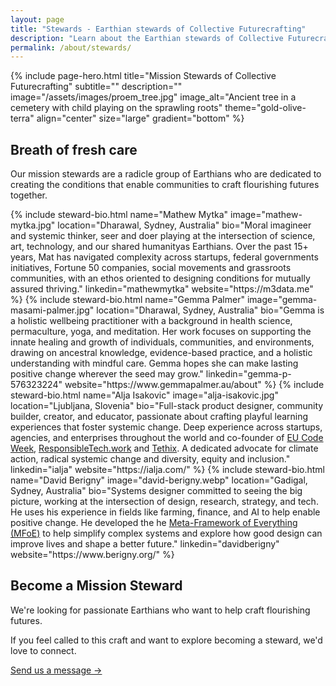 ```yaml
---
layout: page
title: "Stewards - Earthian stewards of Collective Futurecrafting"
description: "Learn about the Earthian stewards of Collective Futurecrafting"
permalink: /about/stewards/
---
```


{% include page-hero.html 
  title="Mission Stewards of Collective Futurecrafting"
  subtitle=""
  description=""
  image="/assets/images/proem_tree.jpg"
  image_alt="Ancient tree in a cemetery with child playing on the sprawling roots"
  theme="gold-olive-terra"
  align="center"
  size="large"
  gradient="bottom"
%}

<div class="container">
  <div class="section-heading">
    <h2>Breath of fresh care</h2>
    <p>Our mission stewards are a radicle group of Earthians who are dedicated to creating the conditions that enable communities to craft flourishing futures together.</p>
  </div>
  <div class="steward-grid">
    {% include steward-bio.html 
        name="Mathew Mytka"
        image="mathew-mytka.jpg"
        location="Dharawal, Sydney, Australia"
        bio="Moral imagineer and systemic thinker, seer and doer playing at the intersection of science, art, technology, and our shared humanityas Earthians. Over the past 15+ years, Mat has navigated complexity across startups, federal governments initiatives, Fortune 50 companies, social movements and grassroots communities, with an ethos oriented to designing conditions for mutually assured thriving."
        linkedin="mathewmytka"
        website="https://m3data.me"
    %}
    {% include steward-bio.html 
        name="Gemma Palmer"
        image="gemma-masami-palmer.jpg"
        location="Dharawal, Sydney, Australia"
        bio="Gemma is a holistic wellbeing practitioner with a background in health science, permaculture, yoga, and meditation. Her work focuses on supporting the innate healing and growth of individuals, communities, and environments, drawing on ancestral knowledge, evidence-based practice, and a holistic understanding with mindful care. Gemma hopes she can make lasting positive change wherever the seed may grow."
        linkedin="gemma-p-576323224"
        website="https://www.gemmapalmer.au/about"
    %}
    {% include steward-bio.html 
        name="Alja Isakovic"
        image="alja-isakovic.jpg"
        location="Ljubljana, Slovenia"
        bio="Full-stack product designer, community builder, creator, and educator, passionate about crafting playful learning experiences that foster systemic change. Deep experience across startups, agencies, and enterprises throughout the world and co-founder of <a href='https://codeweek.eu/' target='_blank'>EU Code Week</a>, <a href='https://responsibletech.work/' target='_blank'>ResponsibleTech.work</a> and <a href='https://tethix.co' target='_blank'>Tethix</a>. A dedicated advocate for climate action, radical systemic change and diversity, equity and inclusion."
        linkedin="ialja"
        website="https://ialja.com/"
    %}
    {% include steward-bio.html 
        name="David Berigny"
        image="david-berigny.webp"
        location="Gadigal, Sydney, Australia"
        bio="Systems designer committed to seeing the big picture, working at the intersection of design, research, strategy, and tech. He uses his experience in fields like farming, finance, and AI to help enable positive change. He developed the he <a href='http://www.mfoe.life' target='_blank'> Meta-Framework of Everything (MFoE)</a> to help simplify complex systems and explore how good design can improve lives and shape a better future."
        linkedin="davidberigny"
        website="https://www.berigny.org/"
    %}
  </div>
  <div class="terra__divider"></div>
  <div class="content-pod">
    <div class="content-pod__background content-pod__background--terra-sky"></div>
    <div class="content-pod__content">
      <div class="steward-cta">
        <h2>Become a Mission Steward</h2>
        <p>We're looking for passionate Earthians who want to help craft flourishing futures.</p>
        <p class="steward-cta__note">If you feel called to this craft and want to explore becoming a steward, we'd love to connect.</p>
        <a href="{{ '/get-involved#contact' | relative_url }}" class="button button--primary">Send us a message →</a>
      </div>
    </div>
  </div>
</div>
